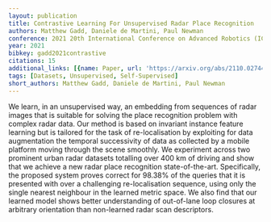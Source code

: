 ```yaml
---
layout: publication
title: Contrastive Learning For Unsupervised Radar Place Recognition
authors: Matthew Gadd, Daniele de Martini, Paul Newman
conference: 2021 20th International Conference on Advanced Robotics (ICAR)
year: 2021
bibkey: gadd2021contrastive
citations: 15
additional_links: [{name: Paper, url: 'https://arxiv.org/abs/2110.02744'}]
tags: [Datasets, Unsupervised, Self-Supervised]
short_authors: Matthew Gadd, Daniele de Martini, Paul Newman
---
```

We learn, in an unsupervised way, an embedding from sequences of radar images
that is suitable for solving the place recognition problem with complex radar
data. Our method is based on invariant instance feature learning but is
tailored for the task of re-localisation by exploiting for data augmentation
the temporal successivity of data as collected by a mobile platform moving
through the scene smoothly. We experiment across two prominent urban radar
datasets totalling over 400 km of driving and show that we achieve a new radar
place recognition state-of-the-art. Specifically, the proposed system proves
correct for 98.38% of the queries that it is presented with over a challenging
re-localisation sequence, using only the single nearest neighbour in the
learned metric space. We also find that our learned model shows better
understanding of out-of-lane loop closures at arbitrary orientation than
non-learned radar scan descriptors.